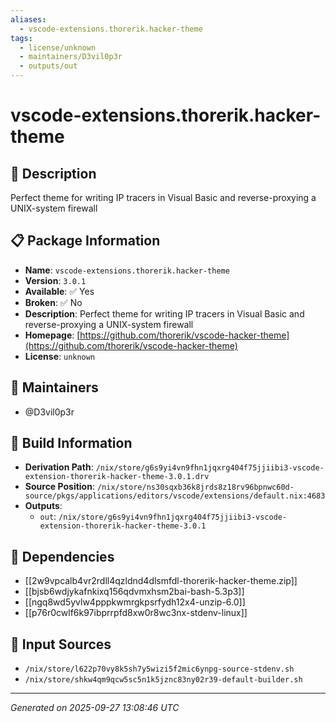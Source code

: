 ```yaml
---
aliases:
  - vscode-extensions.thorerik.hacker-theme
tags:
  - license/unknown
  - maintainers/D3vil0p3r
  - outputs/out
---
```


# vscode-extensions.thorerik.hacker-theme

## 📝 Description

Perfect theme for writing IP tracers in Visual Basic and reverse-proxying a UNIX-system firewall

## 📋 Package Information

- **Name**: `vscode-extensions.thorerik.hacker-theme`
- **Version**: `3.0.1`
- **Available**: ✅ Yes
- **Broken**: ✅ No
- **Description**: Perfect theme for writing IP tracers in Visual Basic and reverse-proxying a UNIX-system firewall
- **Homepage**: [https://github.com/thorerik/vscode-hacker-theme](https://github.com/thorerik/vscode-hacker-theme)
- **License**: `unknown`
## 👥 Maintainers

- @D3vil0p3r


## 🔧 Build Information

- **Derivation Path**: `/nix/store/g6s9yi4vn9fhn1jqxrg404f75jjiibi3-vscode-extension-thorerik-hacker-theme-3.0.1.drv`
- **Source Position**: `/nix/store/ns30sqxb36k8jrds8z18rv96bpnwc60d-source/pkgs/applications/editors/vscode/extensions/default.nix:4683`
- **Outputs**:
  - `out`:  `/nix/store/g6s9yi4vn9fhn1jqxrg404f75jjiibi3-vscode-extension-thorerik-hacker-theme-3.0.1`

## 🔗 Dependencies

- [[2w9vpcalb4vr2rdll4qzldnd4dlsmfdl-thorerik-hacker-theme.zip]]
- [[bjsb6wdjykafnkixq156qdvmxhsm2bai-bash-5.3p3]]
- [[ngq8wd5yvlw4pppkwmrgkpsrfydh12x4-unzip-6.0]]
- [[p76r0cwlf6k97ibprrpfd8xw0r8wc3nx-stdenv-linux]]

## 📁 Input Sources

- `/nix/store/l622p70vy8k5sh7y5wizi5f2mic6ynpg-source-stdenv.sh`
- `/nix/store/shkw4qm9qcw5sc5n1k5jznc83ny02r39-default-builder.sh`

---
*Generated on 2025-09-27 13:08:46 UTC*
